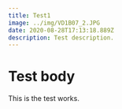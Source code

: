 ```yaml
---
title: Test1
image: ../img/VD1B07_2.JPG
date: 2020-08-28T17:13:18.889Z
description: Test description.
---
```

# Test body


This is the test works.